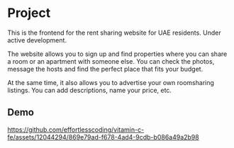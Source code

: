 # Project

This is the frontend for the rent sharing website for UAE residents. Under active development.

The website allows you to sign up and find properties where you can share a room or an apartment with someone else. You can check the photos, message the hosts and find the perfect place that fits your budget.

At the same time, it also allows you to advertise your own roomsharing listings. You can add descriptions, name your price, etc.

## Demo

https://github.com/effortlesscoding/vitamin-c-fe/assets/12044294/869e79ad-f678-4ad4-9cdb-b086a49a2b98

